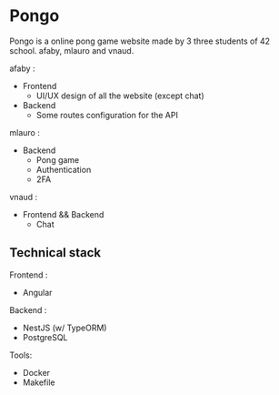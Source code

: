 # Pongo

Pongo is a online pong game website made by 3 three students of 42 school.
afaby, mlauro and vnaud.

afaby :
  - Frontend
    - UI/UX design of all the website (except chat)
  - Backend
    - Some routes configuration for the API

mlauro :
  - Backend
    - Pong game
    - Authentication
    - 2FA

vnaud :
  - Frontend && Backend
    - Chat

## Technical stack

Frontend :
  - Angular

Backend :
  - NestJS (w/ TypeORM)
  - PostgreSQL

Tools:
  - Docker
  - Makefile
